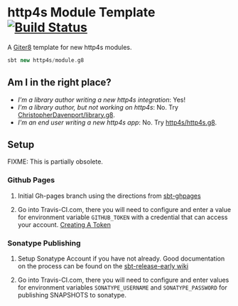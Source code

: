 # http4s Module Template [![Build Status](https://travis-ci.org/http4s/module.g8.svg?branch=master)](https://travis-ci.org/http4s/module.g8)

A [Giter8](http://www.foundweekends.org/giter8/) template for new http4s modules.

```sbt
sbt new http4s/module.g8
```

## Am I in the right place?

* _I'm a library author writing a new http4s integration_: Yes!
* _I'm a library author, but not working on http4s_: No. Try [ChristopherDavenport/library.g8](https://github.com/ChristopherDavenport/library.g8).
* _I'm an end user writing a new http4s app_: No. Try [http4s/http4s.g8](https://github.com/http4s/http4s.g8).

## Setup

FIXME: This is partially obsolete.

### Github Pages

1. Initial Gh-pages branch using the directions from [sbt-ghpages](https://github.com/sbt/sbt-ghpages/blob/7e2ee06180a5a955a89659915ec8cd75ea28147e/README.md#initializing-the-gh-pages-branch)

2. Go into Travis-CI.com, there you will need to configure and enter a value for environment variable `GITHUB_TOKEN` with a credential that can access your account. [Creating A Token](https://help.github.com/articles/creating-a-personal-access-token-for-the-command-line/)

### Sonatype Publishing

1. Setup Sonatype Account if you have not already. Good documentation on the process can be found on the [sbt-release-early wiki](https://github.com/scalacenter/sbt-release-early/wiki/How-to-release-with-Sonatype#you-dont-have-a-sonatype-account)

2. Go into Travis-CI.com, there you will need to configure and enter values for environment variables `SONATYPE_USERNAME` and `SONATYPE_PASSWORD` for publishing SNAPSHOTS to sonatype.
